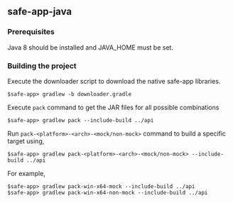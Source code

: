 ## safe-app-java

### Prerequisites

Java 8 should be installed and JAVA_HOME must be set. 

### Building the project

Execute the downloader script to download the native safe-app libraries.
```
$safe-app> gradlew -b downloader.gradle
```

Execute `pack` command to get the JAR files for all possible combinations
```
$safe-app> gradlew pack --include-build ../api
```

Run `pack-<platform>-<arch>-<mock/non-mock>` command to build a specific target using,
```
$safe-app> gradlew pack-<platform>-<arch>-<mock/non-mock> --include-build ../api
```

For example,
```
$safe-app> gradlew pack-win-x64-mock --include-build ../api
$safe-app> gradlew pack-win-x64-non-mock --include-build ../api
```
